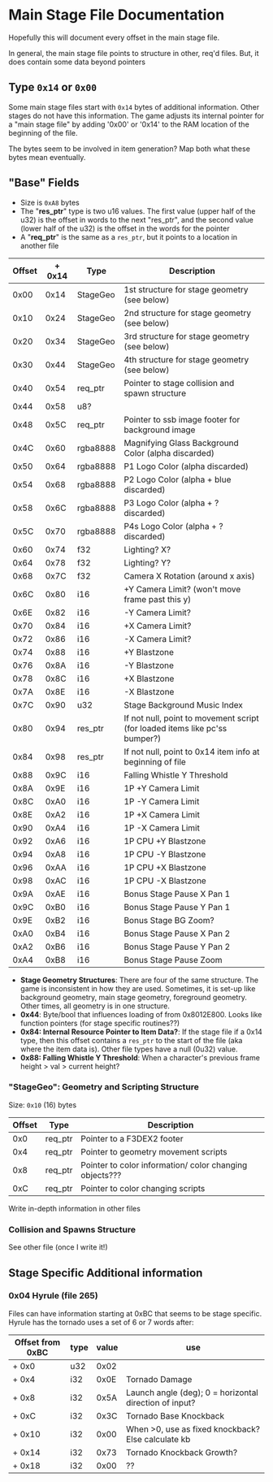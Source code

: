 # Main Stage File Documentation
Hopefully this will document every offset in the main stage file.

In general, the main stage file points to structure in other, req'd files. But,
it does contain some data beyond pointers

## Type `0x14` or `0x00`
Some main stage files start with `0x14` bytes of additional information.
Other stages do not have this information.
The game adjusts its internal pointer for a "main stage file" by adding '0x00' or '0x14' to the
RAM location of the beginning of the file.

The bytes seem to be involved in item generation? Map both what these bytes mean eventually.

## "Base" Fields
* Size is `0xA8` bytes
* The "**res_ptr**" type is two u16 values. The first value (upper half of the u32) is the offset in words to the
next "res_ptr", and the second value (lower half of the u32) is the offset in the words for the pointer
* A "**req_ptr**" is the same as a `res_ptr`, but it points to a location in another file

| Offset  | + 0x14  | Type    | Description  |
|---------|---------|---------|--------------|
| 0x00    | 0x14    | StageGeo| 1st structure for stage geometry (see below) |
| 0x10    | 0x24    | StageGeo| 2nd structure for stage geometry (see below) |
| 0x20    | 0x34    | StageGeo| 3rd structure for stage geometry (see below) |
| 0x30    | 0x44    | StageGeo| 4th structure for stage geometry (see below) |
| 0x40    | 0x54    | req_ptr | Pointer to stage collision and spawn structure |
| 0x44    | 0x58    | u8?     |
| 0x48    | 0x5C    | req_ptr | Pointer to ssb image footer for background image |
| 0x4C    | 0x60    | rgba8888| Magnifying Glass Background Color (alpha discarded) |
| 0x50    | 0x64    | rgba8888| P1 Logo Color (alpha discarded) |
| 0x54    | 0x68    | rgba8888| P2 Logo Color (alpha + blue discarded) |
| 0x58    | 0x6C    | rgba8888| P3 Logo Color (alpha + ? discarded) |
| 0x5C    | 0x70    | rgba8888| P4s Logo Color (alpha + ? discarded) |
| 0x60    | 0x74    | f32     | Lighting? X? |
| 0x64    | 0x78    | f32     | Lighting? Y? |
| 0x68    | 0x7C    | f32     | Camera X Rotation (around x axis) |
| 0x6C    | 0x80    | i16     | +Y Camera Limit? (won't move frame past this y) |
| 0x6E    | 0x82    | i16     | -Y Camera Limit? |
| 0x70    | 0x84    | i16     | +X Camera Limit? |
| 0x72    | 0x86    | i16     | -X Camera Limit? |
| 0x74    | 0x88    | i16     | +Y Blastzone |
| 0x76    | 0x8A    | i16     | -Y Blastzone |
| 0x78    | 0x8C    | i16     | +X Blastzone |
| 0x7A    | 0x8E    | i16     | -X Blastzone |
| 0x7C    | 0x90    | u32     | Stage Background Music Index |
| 0x80    | 0x94    | res_ptr | If not null, point to movement script (for loaded items like pc'ss bumper?) |
| 0x84    | 0x98    | res_ptr | If not null, point to 0x14 item info at beginning of file |
| 0x88    | 0x9C    | i16     | Falling Whistle Y Threshold |
| 0x8A    | 0x9E    | i16     | 1P +Y Camera Limit |
| 0x8C    | 0xA0    | i16     | 1P -Y Camera Limit |
| 0x8E    | 0xA2    | i16     | 1P +X Camera Limit |
| 0x90    | 0xA4    | i16     | 1P -X Camera Limit |
| 0x92    | 0xA6    | i16     | 1P CPU +Y Blastzone |
| 0x94    | 0xA8    | i16     | 1P CPU -Y Blastzone |
| 0x96    | 0xAA    | i16     | 1P CPU +X Blastzone |
| 0x98    | 0xAC    | i16     | 1P CPU -X Blastzone |
| 0x9A    | 0xAE    | i16     | Bonus Stage Pause X Pan 1 |
| 0x9C    | 0xB0    | i16     | Bonus Stage Pause Y Pan 1 |
| 0x9E    | 0xB2    | i16     | Bonus Stage BG Zoom? |
| 0xA0    | 0xB4    | i16     | Bonus Stage Pause X Pan 2 |
| 0xA2    | 0xB6    | i16     | Bonus Stage Pause Y Pan 2 |
| 0xA4    | 0xB8    | i16     | Bonus Stage Pause Zoom |

* **Stage Geometry Structures**: There are four of the same structure. The game is inconsistent in how they are used.
Sometimes, it is set-up like background geometry, main stage geometry, foreground geometry. Other times,
all geometry is in one structure.
* **0x44**: Byte/bool that influences loading of from 0x8012E800. Looks like function pointers (for stage
specific routines??)
* **0x84: Internal Resource Pointer to Item Data?**: If the stage file if a 0x14 type, then this offset contains
a `res_ptr` to the start of the file (aka where the item data is). Other file types have a null (0u32) value.  
* **0x88: Falling Whistle Y Threshold**: When a character's previous frame height > val > current height?

### "StageGeo": Geometry and Scripting Structure
Size: `0x10` (16) bytes

| Offset  | Type    | Description  |
|---------|---------|--------------|
| 0x0     | req_ptr | Pointer to a F3DEX2 footer |
| 0x4     | req_ptr | Pointer to geometry movement scripts |
| 0x8     | req_ptr | Pointer to color information/ color changing objects??? |
| 0xC     | req_ptr | Pointer to color changing scripts |

Write in-depth information in other files

### Collision and Spawns Structure
See other file (once I write it!)

## Stage Specific Additional information
### 0x04 Hyrule (file 265)
Files can have information starting at 0xBC that seems to be stage specific. Hyrule
has the tornado uses a set of 6 or 7 words after:

| Offset from 0xBC | type | value |use |
|------------------|------|-------|----|
| + 0x0            | u32  |  0x02 |
| + 0x4            | i32  |  0x0E | Tornado Damage |
| + 0x8            | i32  |  0x5A | Launch angle (deg); 0 = horizontal direction of input? |
| + 0xC            | i32  |  0x3C | Tornado Base Knockback |
| + 0x10           | i32  |  0x00 | When >0, use as fixed knockback? Else calculate kb |
| + 0x14           | i32  |  0x73 | Tornado Knockback Growth? |
| + 0x18           | i32  |  0x00 | ?? |
